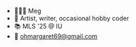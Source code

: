 - 👩🏻‍💻 Meg
- 🍒 Artist, writer, occasional hobby coder
- 📚 MLS '25 @ IU
- 💌 ohmargaret69@gmail.com

<!---
maggiegmcd/maggiegmcd is a ✨ special ✨ repository because its `README.md` (this file) appears on your GitHub profile.
You can click the Preview link to take a look at your changes.
--->
